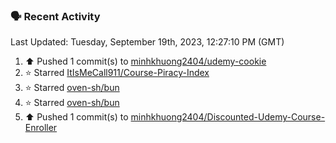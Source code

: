 ### 🗣 Recent Activity

<!--RECENT_ACTIVITY:last_update-->
Last Updated: Tuesday, September 19th, 2023, 12:27:10 PM (GMT)
<!--RECENT_ACTIVITY:last_update_end-->
<!--RECENT_ACTIVITY:start-->
1. ⬆️ Pushed 1 commit(s) to [minhkhuong2404/udemy-cookie](https://github.com/minhkhuong2404/udemy-cookie)<br>
2. ⭐ Starred [ItIsMeCall911/Course-Piracy-Index](https://github.com/ItIsMeCall911/Course-Piracy-Index)<br>
3. ⭐ Starred [oven-sh/bun](https://github.com/oven-sh/bun)<br>
4. ⭐ Starred [oven-sh/bun](https://github.com/oven-sh/bun)<br>
5. ⬆️ Pushed 1 commit(s) to [minhkhuong2404/Discounted-Udemy-Course-Enroller](https://github.com/minhkhuong2404/Discounted-Udemy-Course-Enroller)<br>
<!--RECENT_ACTIVITY:end-->
